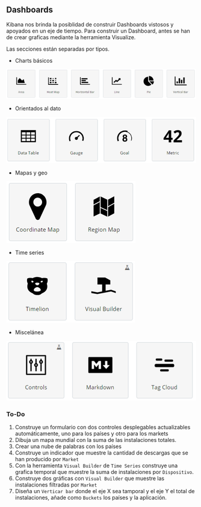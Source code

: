 ## Dashboards 

Kibana nos brinda la posiblidad de construir Dashboards vistosos y apoyados en un eje de tiempo. Para construir un Dashboard, antes se han de crear graficas mediante la herramienta Visualize.

Las secciones están separadas por tipos. 
* Charts básicos

![basics](/Lab4/img/basics.PNG)

* Orientados al dato

![data](/Lab4/img/data.PNG)

* Mapas y geo

![maps](/Lab4/img/maps.PNG)

* Time series

![time](/Lab4/img/time.PNG)

* Miscelánea

![misc](/Lab4/img/misc.PNG)

### To-Do
1. Construye un formulario con dos controles desplegables actualizables automáticamente, uno para los países y otro para los markets
2. Dibuja un mapa mundial con la suma de las instalaciones totales.
3. Crear una nube de palabras con los países
4. Construye un indicador que muestre la cantidad de descargas que se han producido por `Market`
5. Con la herramienta `Visual Builder` de `Time Series` construye una grafica temporal que muestre la suma de instalaciones por `Dispositivo`.
6. Construye dos gráficas con `Visual Builder` que muestre las instalaciones filtradas por `Market`
7. Diseña un `Verticar bar` donde el eje X sea tamporal y el eje Y el total de instalaciones, añade como `Buckets` los países y la aplicación.

 

